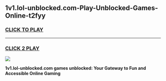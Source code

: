 
## 1v1.lol-unblocked.com-Play-Unblocked-Games-Online-t2fyy
<h3>
<a href="https://premium76.site?title=1v1.lol-unblocked.com&ref=25A">CLICK TO PLAY</a></h3>
<hr>

<h3>
<a href="https://premium76.site?title=1v1.lol-unblocked.com&ref=25A">CLICK 2 PLAY</a>
  
</h3>

<a href="https://premium76.site?title=1v1.lol-unblocked.com&ref=25A"><img src="https://clearcache.store/games.png"></a>


**1v1.lol-unblocked.com games unblocked: Your Gateway to Fun and Accessible Online Gaming**
